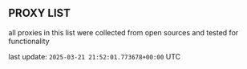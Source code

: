 ## PROXY LIST

all proxies in this list were collected from open sources and tested for functionality

last update: `2025-03-21 21:52:01.773678+00:00` UTC